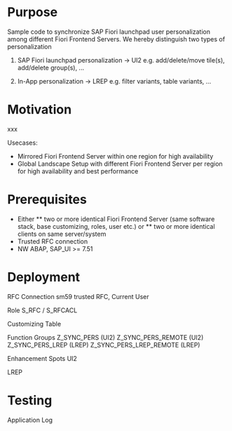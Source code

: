 # Purpose
Sample code to synchronize SAP Fiori launchpad user personalization among different Fiori Frontend Servers.
We hereby distinguish two types of personalization

1) SAP Fiori launchpad personalization -> UI2
e.g. add/delete/move tile(s), add/delete group(s), ...

2) In-App personalization -> LREP
e.g. filter variants, table variants, ...

# Motivation
xxx

Usecases:
* Mirrored Fiori Frontend Server within one region for high availability
* Global Landscape Setup with different Fiori Frontend Server per region for high availability and best performance

# Prerequisites
* Either
** two or more identical Fiori Frontend Server (same software stack, base customizing, roles, user etc.)
or
** two or more identical clients on same server/system
* Trusted RFC connection
* NW ABAP, SAP_UI >= 7.51

# Deployment

RFC Connection
sm59 trusted RFC, Current User

Role
S_RFC / S_RFCACL

Customizing Table

Function Groups
Z_SYNC_PERS (UI2)
Z_SYNC_PERS_REMOTE (UI2)
Z_SYNC_PERS_LREP (LREP)
Z_SYNC_PERS_LREP_REMOTE (LREP)

Enhancement Spots
UI2

LREP

# Testing

Application Log
